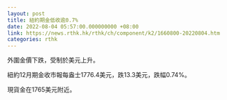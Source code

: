```yaml
---
layout: post
title: 紐約期金低收逾0.7%
date: 2022-08-04 05:57:00.000000000 +08:00
link: https://news.rthk.hk/rthk/ch/component/k2/1660800-20220804.htm
categories: rthk
---
```


外圍金價下跌，受制於美元上升。

紐約12月期金收市報每盎士1776.4美元，跌13.3美元，跌幅0.74%。

現貨金在1765美元附近。
